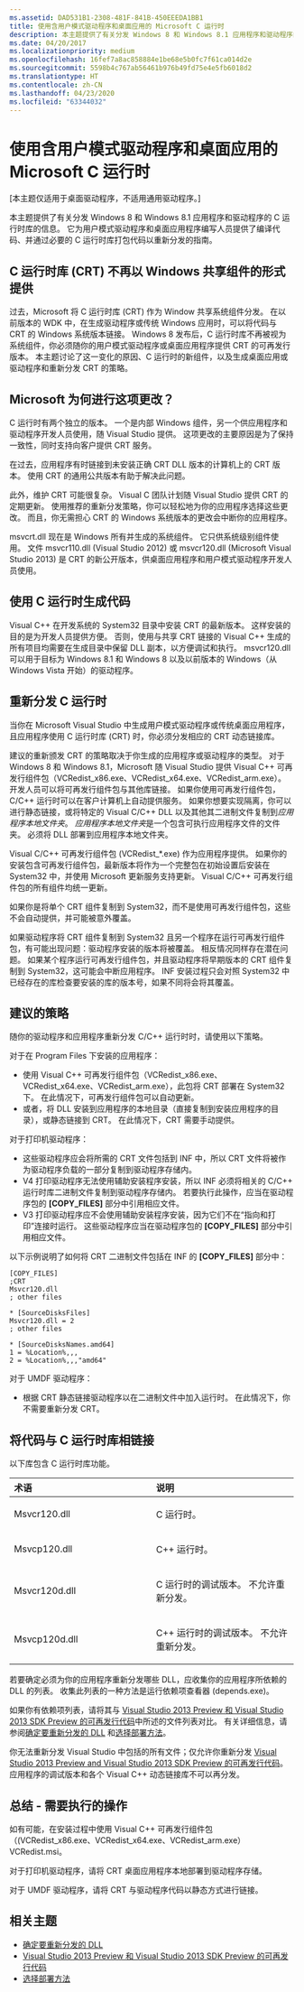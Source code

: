 ```yaml
---
ms.assetid: DAD531B1-2308-481F-841B-450EEEDA1BB1
title: 使用含用户模式驱动程序和桌面应用的 Microsoft C 运行时
description: 本主题提供了有关分发 Windows 8 和 Windows 8.1 应用程序和驱动程序的 C 运行时库的信息。
ms.date: 04/20/2017
ms.localizationpriority: medium
ms.openlocfilehash: 16fef7a8ac858884e1be68e5b0fc7f61ca014d2e
ms.sourcegitcommit: 5598b4c767ab56461b976b49fd75e4e5fb6018d2
ms.translationtype: HT
ms.contentlocale: zh-CN
ms.lasthandoff: 04/23/2020
ms.locfileid: "63344032"
---
```

# <a name="using-the-microsoft-c-runtime-with-user-mode-drivers-and-desktop-apps"></a>使用含用户模式驱动程序和桌面应用的 Microsoft C 运行时
[本主题仅适用于桌面驱动程序，不适用通用驱动程序。]

本主题提供了有关分发 Windows 8 和 Windows 8.1 应用程序和驱动程序的 C 运行时库的信息。 它为用户模式驱动程序和桌面应用程序编写人员提供了编译代码、并通过必要的 C 运行时库打包代码以重新分发的指南。

## <a name="span-idthe_c_runtime_libraries__crt__are_no_longer_shipped_as_a_windows_shared_componentspanspan-idthe_c_runtime_libraries__crt__are_no_longer_shipped_as_a_windows_shared_componentspanspan-idthe_c_runtime_libraries__crt__are_no_longer_shipped_as_a_windows_shared_componentspanthe-c-runtime-libraries-crt-are-no-longer-shipped-as-a-windows-shared-component"></a><span id="The_C_runtime_libraries__CRT__are_no_longer_shipped_as_a_Windows_shared_component"></span><span id="the_c_runtime_libraries__crt__are_no_longer_shipped_as_a_windows_shared_component"></span><span id="THE_C_RUNTIME_LIBRARIES__CRT__ARE_NO_LONGER_SHIPPED_AS_A_WINDOWS_SHARED_COMPONENT"></span>C 运行时库 (CRT) 不再以 Windows 共享组件的形式提供


过去，Microsoft 将 C 运行时库 (CRT) 作为 Window 共享系统组件分发。 在以前版本的 WDK 中，在生成驱动程序或传统 Windows 应用时，可以将代码与 CRT 的 Windows 系统版本链接。 Windows 8 发布后，C 运行时库不再被视为系统组件，你必须随你的用户模式驱动程序或桌面应用程序提供 CRT 的可再发行版本。 本主题讨论了这一变化的原因、C 运行时的新组件，以及生成桌面应用或驱动程序和重新分发 CRT 的策略。

## <a name="span-idwhy_did_microsoft_make_this_change_spanspan-idwhy_did_microsoft_make_this_change_spanspan-idwhy_did_microsoft_make_this_change_spanwhy-did-microsoft-make-this-change"></a><span id="Why_did_Microsoft_make_this_change_"></span><span id="why_did_microsoft_make_this_change_"></span><span id="WHY_DID_MICROSOFT_MAKE_THIS_CHANGE_"></span>Microsoft 为何进行这项更改？


C 运行时有两个独立的版本。 一个是内部 Windows 组件，另一个供应用程序和驱动程序开发人员使用，随 Visual Studio 提供。 这项更改的主要原因是为了保持一致性，同时支持向客户提供 CRT 服务。

在过去，应用程序有时链接到未安装正确 CRT DLL 版本的计算机上的 CRT 版本。 使用 CRT 的通用公共版本有助于解决此问题。

此外，维护 CRT 可能很复杂。 Visual C 团队计划随 Visual Studio 提供 CRT 的定期更新。 使用推荐的重新分发策略，你可以轻松地为你的应用程序选择这些更改。 而且，你无需担心 CRT 的 Windows 系统版本的更改会中断你的应用程序。

msvcrt.dll 现在是 Windows 所有并生成的系统组件。 它只供系统级别组件使用。 文件 msvcr110.dll (Visual Studio 2012) 或 msvcr120.dll (Microsoft Visual Studio 2013) 是 CRT 的新公开版本，供桌面应用程序和用户模式驱动程序开发人员使用。

## <a name="span-idbuilding_your_code_with_the_c_runtimespanspan-idbuilding_your_code_with_the_c_runtimespanspan-idbuilding_your_code_with_the_c_runtimespanbuilding-your-code-with-the-c-runtime"></a><span id="Building_your_code_with_the_C_runtime"></span><span id="building_your_code_with_the_c_runtime"></span><span id="BUILDING_YOUR_CODE_WITH_THE_C_RUNTIME"></span>使用 C 运行时生成代码


Visual C++ 在开发系统的 System32 目录中安装 CRT 的最新版本。 这样安装的目的是为开发人员提供方便。 否则，使用与共享 CRT 链接的 Visual C++ 生成的所有项目均需要在生成目录中保留 DLL 副本，以方便调试和执行。 msvcr120.dll 可以用于目标为 Windows 8.1 和 Windows 8 以及以前版本的 Windows（从 Windows Vista 开始）的驱动程序。

## <a name="span-idredistributing_the_c_runtime_spanspan-idredistributing_the_c_runtime_spanspan-idredistributing_the_c_runtime_spanredistributing-the-c-runtime"></a><span id="Redistributing_the_C_Runtime_"></span><span id="redistributing_the_c_runtime_"></span><span id="REDISTRIBUTING_THE_C_RUNTIME_"></span>重新分发 C 运行时


当你在 Microsoft Visual Studio 中生成用户模式驱动程序或传统桌面应用程序，且应用程序使用 C 运行时库 (CRT) 时，你必须分发相应的 CRT 动态链接库。

建议的重新颁发 CRT 的策略取决于你生成的应用程序或驱动程序的类型。 对于 Windows 8 和 Windows 8.1，Microsoft 随 Visual Studio 提供 Visual C++ 可再发行组件包（VCRedist\_x86.exe、VCRedist\_x64.exe、VCRedist\_arm.exe）。 开发人员可以将可再发行组件包与其他库链接。 如果你使用可再发行组件包，C/C++ 运行时可以在客户计算机上自动提供服务。 如果你想要实现隔离，你可以进行静态链接，或将特定的 Visual C/C++ DLL 以及其他其二进制文件复制到*应用程序本地文件夹*。 *应用程序本地文件夹*是一个包含可执行应用程序文件的文件夹。 必须将 DLL 部署到应用程序本地文件夹。

Visual C/C++ 可再发行组件包 (VCRedist\_\*.exe) 作为应用程序提供。 如果你的安装包含可再发行组件包，最新版本将作为一个完整包在初始设置后安装在 System32 中，并使用 Microsoft 更新服务支持更新。 Visual C/C++ 可再发行组件包的所有组件均统一更新。

如果你是将单个 CRT 组件复制到 System32，而不是使用可再发行组件包，这些不会自动提供，并可能被意外覆盖。

如果驱动程序将 CRT 组件复制到 System32 且另一个程序在运行可再发行组件包，有可能出现问题：驱动程序安装的版本将被覆盖。 相反情况同样存在潜在问题。 如果某个程序运行可再发行组件包，并且驱动程序将早期版本的 CRT 组件复制到 System32，这可能会中断应用程序。 INF 安装过程只会对照 System32 中已经存在的库检查要安装的库的版本号，如果不同将会将其覆盖。

## <a name="span-idrecommended_strategiesspanspan-idrecommended_strategiesspanspan-idrecommended_strategiesspanrecommended-strategies"></a><span id="Recommended_Strategies"></span><span id="recommended_strategies"></span><span id="RECOMMENDED_STRATEGIES"></span>建议的策略


随你的驱动程序和应用程序重新分发 C/C++ 运行时时，请使用以下策略。

对于在 Program Files 下安装的应用程序：

-   使用 Visual C++ 可再发行组件包（VCRedist\_x86.exe、VCRedist\_x64.exe、VCRedist\_arm.exe），此包将 CRT 部署在 System32 下。 在此情况下，可再发行组件包可以自动更新。
-   或者，将 DLL 安装到应用程序的本地目录（直接复制到安装应用程序的目录），或静态链接到 CRT。 在此情况下，CRT 需要手动提供。

对于打印机驱动程序：

-   这些驱动程序应会将所需的 CRT 文件包括到 INF 中，所以 CRT 文件将被作为驱动程序负载的一部分复制到驱动程序存储内。
-   V4 打印驱动程序无法使用辅助安装程序安装，所以 INF 必须将相关的 C/C++ 运行时库二进制文件复制到驱动程序存储内。 若要执行此操作，应当在驱动程序包的 **\[COPY\_FILES\]** 部分中引用相应文件。
-   V3 打印驱动程序应不会使用辅助安装程序安装，因为它们不在“指向和打印”连接时运行。 这些驱动程序应当在驱动程序包的 **\[COPY\_FILES\]** 部分中引用相应文件。

以下示例说明了如何将 CRT 二进制文件包括在 INF 的 **\[COPY\_FILES\]** 部分中：
```Text
[COPY_FILES]
;CRT
Msvcr120.dll
; other files

* [SourceDisksFiles]
Msvcr120.dll = 2 
; other files

* [SourceDisksNames.amd64]
1 = %Location%,,,
2 = %Location%,,,"amd64"
```

对于 UMDF 驱动程序：

-   根据 CRT 静态链接驱动程序以在二进制文件中加入运行时。 在此情况下，你不需要重新分发 CRT。

## <a name="span-idlinking_your_code_with_the_c_runtime_librariesspanspan-idlinking_your_code_with_the_c_runtime_librariesspanspan-idlinking_your_code_with_the_c_runtime_librariesspanlinking-your-code-with-the-c-runtime-libraries"></a><span id="Linking_your_code_with_the_C_Runtime_libraries"></span><span id="linking_your_code_with_the_c_runtime_libraries"></span><span id="LINKING_YOUR_CODE_WITH_THE_C_RUNTIME_LIBRARIES"></span>将代码与 C 运行时库相链接


以下库包含 C 运行时库功能。

<table>
<colgroup>
<col width="50%" />
<col width="50%" />
</colgroup>
<thead>
<tr class="header">
<th align="left">术语</th>
<th align="left">说明</th>
</tr>
</thead>
<tbody>
<tr class="odd">
<td align="left"><p><span id="Msvcr120.dll"></span><span id="msvcr120.dll"></span><span id="MSVCR120.DLL"></span>Msvcr120.dll</p></td>
<td align="left"><p>C 运行时。</p></td>
</tr>
<tr class="even">
<td align="left"><p><span id="Msvcp120.dll"></span><span id="msvcp120.dll"></span><span id="MSVCP120.DLL"></span>Msvcp120.dll</p></td>
<td align="left"><p>C++ 运行时。</p></td>
</tr>
<tr class="odd">
<td align="left"><p><span id="Msvcr120d.dll"></span><span id="msvcr120d.dll"></span><span id="MSVCR120D.DLL"></span>Msvcr120d.dll</p></td>
<td align="left"><p>C 运行时的调试版本。 不允许重新分发。</p></td>
</tr>
<tr class="even">
<td align="left"><p><span id="Msvcp120d.dll_"></span><span id="msvcp120d.dll_"></span><span id="MSVCP120D.DLL_"></span>Msvcp120d.dll</p></td>
<td align="left"><p>C++ 运行时的调试版本。 不允许重新分发。</p></td>
</tr>
</tbody>
</table>

 

若要确定必须为你的应用程序重新分发哪些 DLL，应收集你的应用程序所依赖的 DLL 的列表。 收集此列表的一种方法是运行依赖项查看器 (depends.exe)。

如果你有依赖项列表，请将其与 [Visual Studio 2013 Preview 和 Visual Studio 2013 SDK Preview 的可再发行代码](https://go.microsoft.com/fwlink/p/?linkid=320999)中所述的文件列表对比。 有关详细信息，请参阅[确定要重新分发的 DLL](https://go.microsoft.com/fwlink/p/?linkid=321001) 和[选择部署方法](https://go.microsoft.com/fwlink/p/?linkid=321651)。

你无法重新分发 Visual Studio 中包括的所有文件；仅允许你重新分发 [Visual Studio 2013 Preview and Visual Studio 2013 SDK Preview 的可再发行代码](https://go.microsoft.com/fwlink/p/?linkid=320999)。 应用程序的调试版本和各个 Visual C++ 动态链接库不可以再分发。

## <a name="span-idsummary_-_what_you_need_to_dospanspan-idsummary_-_what_you_need_to_dospanspan-idsummary_-_what_you_need_to_dospansummary---what-you-need-to-do"></a><span id="Summary_-_What_you_need_to_do"></span><span id="summary_-_what_you_need_to_do"></span><span id="SUMMARY_-_WHAT_YOU_NEED_TO_DO"></span>总结 - 需要执行的操作


如有可能，在安装过程中使用 Visual C++ 可再发行组件包（(VCRedist\_x86.exe、VCRedist\_x64.exe、VCRedist\_arm.exe）VCRedist.msi。

对于打印机驱动程序，请将 CRT 桌面应用程序本地部署到驱动程序存储。

对于 UMDF 驱动程序，请将 CRT 与驱动程序代码以静态方式进行链接。

## <a name="span-idrelated_topicsspanrelated-topics"></a><span id="related_topics"></span>相关主题


* [确定要重新分发的 DLL](https://go.microsoft.com/fwlink/p/?linkid=321001)
* [Visual Studio 2013 Preview 和 Visual Studio 2013 SDK Preview 的可再发行代码](https://go.microsoft.com/fwlink/p/?linkid=320999)
* [选择部署方法](https://go.microsoft.com/fwlink/p/?linkid=321651)
 

 






